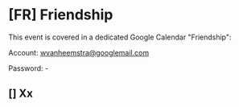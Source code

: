 # [FR] Friendship

This event is covered in a dedicated Google Calendar "Friendship": 

Account: wvanheemstra@googlemail.com

Password: -

## [] Xx

